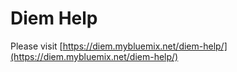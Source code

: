 # Diem Help

Please visit [https://diem.mybluemix.net/diem-help/](https://diem.mybluemix.net/diem-help/)

